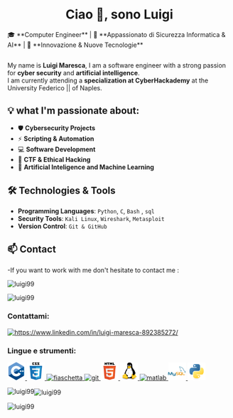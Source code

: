 <h1 align="center">Ciao 👋, sono Luigi </h1>
🎓 **Computer Engineer** | 🔐 **Appassionato di Sicurezza Informatica & AI** | 🚀 **Innovazione & Nuove Tecnologie**  

##

My name is **Luigi Maresca**, I am a software engineer with a strong passion for **cyber security** and **artificial intelligence**.  
I am currently attending a **specialization at CyberHackademy** at the University Federico ||  of Naples.

 


## 💡 what I'm passionate about:
- 🛡️ **Cybersecurity Projects**  
- ⚡ **Scripting & Automation**  
- 💻 **Software Development**  
- 🎯 **CTF & Ethical Hacking**
- 🤖 **Artificial Inteligence and Machine Learning**

## 🛠️ Technologies & Tools 
- **Programming Languages**: `Python`, `C`, `Bash` , `sql`
- **Security Tools**: `Kali Linux`, `Wireshark`, `Metasploit`  
- **Version Control**: `Git & GitHub`  

## 📫 Contact 
-If you want to work with me don't hesitate to contact me :




<p align="left"> <img src="https://komarev.com/ghpvc/?username=luigi99&label=Profile%20views&color=0e75b6&style=flat" alt="luigi99" /> </p> <p align="

left"> <a href="https://github.com/ryo-ma/github-profile-trophy"><img src="https://github-profile-trophy.vercel.app/?username=luigi99" alt="luigi99" /></a> </p>

<h3 align="left">Contattami:</h3>
<p align="left">
<a href="https://www.linkedin.com/in/luigi-maresca-892385272" target="blank"><img align="center" src="https://raw.githubusercontent.com/rahuldkjain/github-profile-readme-generator/master/src/images/icons/Social/linked-in-alt.svg" alt="https://www.linkedin.com/in/luigi-maresca-892385272/" height="30" width="40" /></a>
</p>

<h3 align="left">Lingue e strumenti:</h3>
<p align="left"> <a href="https://www.w3schools.com/cpp/" target="_blank" rel="noreferrer"> <img src="https://raw.githubusercontent.com/devicons/devicon/master/icons/cplusplus/cplusplus-original.svg" alt="cplusplus" width="40" height="40"/> </a> <a href="https://www.w3schools.com/css/" target="_blank" rel="noreferrer"> <img src="https://raw.githubusercontent.com/devicons/devicon/master/icons/css3/css3-original-wordmark.svg" alt="css3" width="40" height="40"/> </a> <a href="https://flask.palletsprojects.com/" target="_blank" Italiano: rel="noreferrer"> <img src="https://www.vectorlogo.zone/logos/pocoo_flask/pocoo_flask-icon.svg" alt="fiaschetta" width="40" height="40"/> </a> <a href="https://git-scm.com/" target="_blank" rel="noreferrer"> <img src="https://www.vectorlogo.zone/logos/git-scm/git-scm-icon.svg" alt="git" width="40" height="40"/> </a> <a href="https://www.w3.org/html/" target="_blank" rel="noreferrer"> <img src="https://raw.githubusercontent.com/devicons/devicon/master/icons/html5/html5-original-wordmark.svg" alt="html5" width="40" height="40"/> </a> <a href="https://www.linux.org/" target="_blank" rel="noreferrer"> <img src="https://raw.githubusercontent.com/devicons/devicon/master/icons/linux/linux-original.svg" alt="linux" width="40" height="40"/> </a> <a href="https://www.mathworks.com/" target="_blank" rel="noreferrer"> <img src="https://upload.wikimedia.org/wikipedia/commons/2/21/Matlab_Logo.png" alt="matlab" width="40" height="40"/> </a> <a href="https://www.mysql.com/" target="_blank" rel="noreferrer"> <img Italiano: src="https://raw.githubusercontent.com/devicons/devicon/master/icons/mysql/mysql-original-wordmark.svg" alt="mysql" width="40" height="40"/> </a> <a href="https://www.python.org" target="_blank" rel="noreferrer"> <img src="https://raw.githubusercontent.com/devicons/devicon/master/icons/python/python-original.svg" alt="python" width="40" height="40"/> </a> </p>

<p><img align="left" src="https://github-readme-stats.vercel.app/api/top-langs?username=luigi99&show_icons=true&locale=it&layout=compact" alt="luigi99" /></p>

<p> <img align="center" src="https://github-readme-stats.vercel.app/api?username=luigi99&show_icons=true&locale=it" alt="luigi99" /></p>

<p><img align="center" src="https://github-readme-streak-stats.herokuapp.com/?user=luigi99&" alt="luigi99" /></p>
